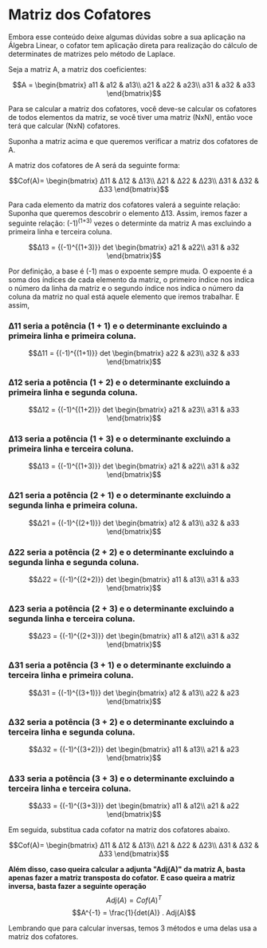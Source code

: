 <h1>Matriz dos Cofatores</h1>

Embora esse conteúdo deixe algumas dúvidas sobre a sua aplicação na Álgebra Linear, o cofator tem aplicação direta para realização do cálculo de determinates de matrizes pelo método de Laplace.

Seja a matriz A, a matriz dos coeficientes:

$$A = \begin{bmatrix}
a11 & a12 & a13\\
a21 & a22 & a23\\
a31 & a32 & a33
\end{bmatrix}$$

Para se calcular a matriz dos cofatores, você deve-se calcular os cofatores de todos elementos da matriz, se você tiver uma matriz (NxN), então voce terá que calcular (NxN) cofatores.

Suponha a matriz acima e que queremos verificar a matriz dos cofatores de A.

A matriz dos cofatores de A será da seguinte forma:

$$Cof(A)= \begin{bmatrix}
Δ11 & Δ12 & Δ13\\
Δ21 & Δ22 & Δ23\\
Δ31 & Δ32 & Δ33
\end{bmatrix}$$

Para cada elemento da matriz dos cofatores valerá a seguinte relação:
Suponha que queremos descobrir o elemento Δ13. Assim, iremos fazer a seguinte relação: (-1)<sup>(1+3)</sup> vezes o determinte da matriz A mas excluindo a primeira linha e terceira coluna.

$$Δ13 = {(-1)^{(1+3)}} det
\begin{bmatrix}
a21 & a22\\
a31 & a32
\end{bmatrix}$$

Por definição, a base é (-1) mas o expoente sempre muda. O expoente é a soma dos índices de cada elemento da matriz, o primeiro índice nos indica o número da linha da matriz e o segundo índice nos indica o número da coluna da matriz no qual está aquele elemento que iremos trabalhar.
E assim,

### Δ11 seria a potência (1 + 1) e o determinante excluindo a primeira linha e primeira coluna.

$$Δ11 = {(-1)^{(1+1)}} det
\begin{bmatrix}
a22 & a23\\
a32 & a33
\end{bmatrix}$$

### Δ12 seria a potência (1 + 2) e o determinante excluindo a primeira linha e segunda coluna.

$$Δ12 = {(-1)^{(1+2)}} det
\begin{bmatrix}
a21 & a23\\
a31 & a33
\end{bmatrix}$$

### Δ13 seria a potência (1 + 3) e o determinante excluindo a primeira linha e terceira coluna.

$$Δ13 = {(-1)^{(1+3)}} det
\begin{bmatrix}
a21 & a22\\
a31 & a32
\end{bmatrix}$$

### Δ21 seria a potência (2 + 1) e o determinante excluindo a segunda linha e primeira coluna.

$$Δ21 = {(-1)^{(2+1)}} det
\begin{bmatrix}
a12 & a13\\
a32 & a33
\end{bmatrix}$$

### Δ22 seria a potência (2 + 2) e o determinante excluindo a segunda linha e segunda coluna.

$$Δ22 = {(-1)^{(2+2)}} det
\begin{bmatrix}
a11 & a13\\
a31 & a33
\end{bmatrix}$$

### Δ23 seria a potência (2 + 3) e o determinante excluindo a segunda linha e terceira coluna.

$$Δ23 = {(-1)^{(2+3)}} det
\begin{bmatrix}
a11 & a12\\
a31 & a32
\end{bmatrix}$$

### Δ31 seria a potência (3 + 1) e o determinante excluindo a terceira linha e primeira coluna.

$$Δ31 = {(-1)^{(3+1)}} det
\begin{bmatrix}
a12 & a13\\
a22 & a23
\end{bmatrix}$$

### Δ32 seria a potência (3 + 2) e o determinante excluindo a terceira linha e segunda coluna.

$$Δ32 = {(-1)^{(3+2)}} det
\begin{bmatrix}
a11 & a13\\
a21 & a23
\end{bmatrix}$$

### Δ33 seria a potência (3 + 3) e o determinante excluindo a terceira linha e terceira coluna.

$$Δ33 = {(-1)^{(3+3)}} det
\begin{bmatrix}
a11 & a12\\
a21 & a22
\end{bmatrix}$$

Em seguida, substitua cada cofator na matriz dos cofatores abaixo.

$$Cof(A)= \begin{bmatrix}
Δ11 & Δ12 & Δ13\\
Δ21 & Δ22 & Δ23\\
Δ31 & Δ32 & Δ33
\end{bmatrix}$$

**Além disso, caso queira calcular a adjunta "Adj(A)" da matriz A, basta apenas fazer a matriz transposta do cofator.**
**E caso queira a matriz inversa, basta fazer a seguinte operação**
$$Adj(A) = Cof(A)^{T}$$
$$A^{-1} = \frac{1}{det(A)} . Adj(A)$$

Lembrando que para calcular inversas, temos 3 métodos e uma delas usa a matriz dos cofatores.
